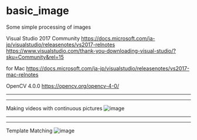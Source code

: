 # basic_image
Some simple processing of images

Visual Studio 2017 Community
https://docs.microsoft.com/ja-jp/visualstudio/releasenotes/vs2017-relnotes
https://www.visualstudio.com/thank-you-downloading-visual-studio/?sku=Community&rel=15

for Mac
https://docs.microsoft.com/ja-jp/visualstudio/releasenotes/vs2017-mac-relnotes

OpenCV 4.0.0
https://opencv.org/opencv-4-0/

--------------------------------------------------------
--------------------------------------------------------

Making videos with continuous pictures
![image](https://github.com/zhoujiayi1017/basic_image/blob/main/pic1.PNG)


--------------------------------------------------------
--------------------------------------------------------

Template Matching
![image](https://github.com/zhoujiayi1017/basic_image/blob/main/pic2.png)
